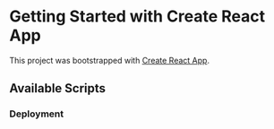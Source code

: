 # Getting Started with Create React App

This project was bootstrapped with [Create React App](https://github.com/facebook/create-react-app).

## Available Scripts

### Deployment
